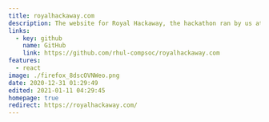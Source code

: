 ```yaml
---
title: royalhackaway.com
description: The website for Royal Hackaway, the hackathon ran by us at the Computing Society, Royal Holloway, University of London
links:
  - key: github
    name: GitHub
    link: https://github.com/rhul-compsoc/royalhackaway.com
features:
  - react
image: ./firefox_8dscOVNWeo.png
date: 2020-12-31 01:29:49
edited: 2021-01-11 04:29:45
homepage: true
redirect: https://royalhackaway.com/
---
```

